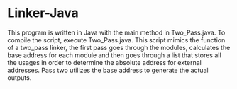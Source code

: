 # Linker-Java

This program is written in Java with the main method in Two_Pass.java. To compile the script,
execute Two_Pass.java.
This script mimics the function of a two_pass linker, the first pass goes through the modules,
calculates the base address for each module and then goes through a list that stores all the
usages in order to determine the absolute address for external addresses. Pass two utilizes the
base address to generate the actual outputs.
